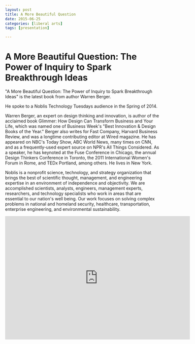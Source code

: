 ```yaml
---
layout: post
title: A More Beautiful Question 
date: 2015-06-25
categories: [liberal arts]
tags: [presentation]

---
```


# A More Beautiful Question: The Power of Inquiry to Spark Breakthrough Ideas

"A More Beautiful Question: The Power of Inquiry to Spark Breakthrough Ideas" is the latest book from author Warren Berger. 

He spoke to a Noblis Technology Tuesdays audience in the Spring of 2014. 

Warren Berger, an expert on design thinking and innovation, is author of the acclaimed book Glimmer: How Design Can Transform Business and Your Life, which was named one of Business Week's "Best Innovation & Design Books of the Year." Berger also writes for Fast Company, Harvard Business Review, and was a longtime contributing editor at Wired magazine. He has appeared on NBC's Today Show, ABC World News, many times on CNN, and as a frequently-used expert source on NPR's All Things Considered. As a speaker, he has keynoted at the Fuse Conference in Chicago, the annual Design Thinkers Conference in Toronto, the 2011 International Women's Forum in Rome, and TEDx Portland, among others. He lives in New York.

Noblis is a nonprofit science, technology, and strategy organization that brings the best of scientific thought, management, and engineering expertise in an environment of independence and objectivity. We are accomplished scientists, analysts, engineers, management experts, researchers, and technology specialists who work in areas that are essential to our nation's well being. Our work focuses on solving complex problems in national and homeland security, healthcare, transportation, enterprise engineering, and environmental sustainability. 

<iframe width="600" height="400" src="https://www.youtube.com/embed/Scu-4xhYIVc" frameborder="0" allowfullscreen></iframe>
